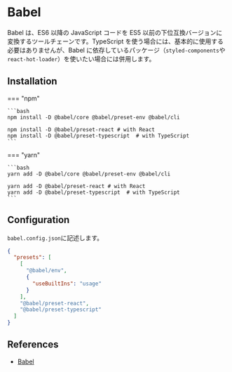 # Babel

Babel は、ES6 以降の JavaScript コードを ES5 以前の下位互換バージョンに変換するツールチェーンです。TypeScript を使う場合には、基本的に使用する必要はありませんが、Babel に依存しているパッケージ（`styled-components`や`react-hot-loader`）を使いたい場合には併用します。

## Installation

=== "npm"

    ```bash
    npm install -D @babel/core @babel/preset-env @babel/cli

    npm install -D @babel/preset-react # with React
    npm install -D @babel/preset-typescript  # with TypeScript
    ```

=== "yarn"

    ```bash
    yarn add -D @babel/core @babel/preset-env @babel/cli

    yarn add -D @babel/preset-react # with React
    yarn add -D @babel/preset-typescript  # with TypeScript
    ```

## Configuration

`babel.config.json`に記述します。

```json
{
  "presets": [
    [
      "@babel/env",
      {
        "useBuiltIns": "usage"
      }
    ],
    "@babel/preset-react",
    "@babel/preset-typescript"
  ]
}
```

## References

- [Babel](https://babeljs.io/)
